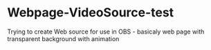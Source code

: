# Webpage-VideoSource-test
Trying to create Web source for use in OBS - basicaly web page with transparent background with animation
